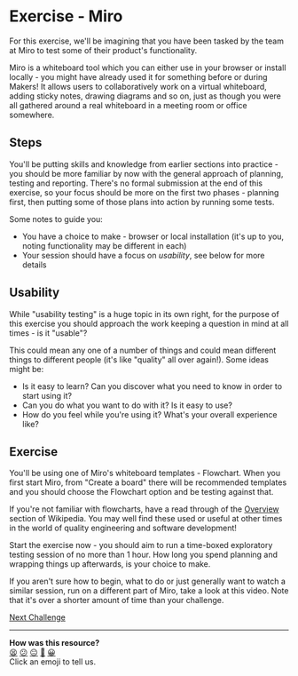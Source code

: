 # Exercise - Miro

For this exercise, we'll be imagining that you have been tasked by the team at
Miro to test some of their product's functionality.

Miro is a whiteboard tool which you can either use in your browser or install
locally - you might have already used it for something before or during Makers!
It allows users to collaboratively work on a virtual whiteboard, adding sticky
notes, drawing diagrams and so on, just as though you were all gathered around a
real whiteboard in a meeting room or office somewhere.

## Steps

You'll be putting skills and knowledge from earlier sections into practice - you
should be more familiar by now with the general approach of planning, testing
and reporting. There's no formal submission at the end of this exercise, so your
focus should be more on the first two phases - planning first, then putting some
of those plans into action by running some tests.

Some notes to guide you:

* You have a choice to make - browser or local installation (it's up to you,
  noting functionality may be different in each)
* Your session should have a focus on *usability*, see below for more details

## Usability

While "usability testing" is a huge topic in its own right, for the purpose of
this exercise you should approach the work keeping a question in mind at all
times - is it "usable"?

This could mean any one of a number of things and could mean different things to
different people (it's like "quality" all over again!). Some ideas might be:

* Is it easy to learn? Can you discover what you need to know in order to start
  using it?
* Can you do what you want to do with it? Is it easy to use?
* How do you feel while you're using it? What's your overall experience like?

## Exercise

You'll be using one of Miro's whiteboard templates - Flowchart. When you first
start Miro, from "Create a board" there will be recommended templates and you
should choose the Flowchart option and be testing against that.

If you're not familiar with flowcharts, have a read through of the
[Overview](https://en.wikipedia.org/wiki/Flowchart#Overview) section of
Wikipedia. You may well find these used or useful at other times in the world of
quality engineering and software development!

Start the exercise now - you should aim to run a time-boxed exploratory testing
session of no more than 1 hour. How long you spend planning and wrapping things
up afterwards, is your choice to make.

If you aren't sure how to begin, what to do or just generally want to watch a
similar session, run on a different part of Miro, take a look at this video.
Note that it's over a shorter amount of time than your challenge.

<!-- OMITTED -->

[Next Challenge](04_pair_challenge.md)

<!-- BEGIN GENERATED SECTION DO NOT EDIT -->

---

**How was this resource?**  
[😫](https://airtable.com/shrUJ3t7KLMqVRFKR?prefill_Repository=makersacademy%2Fintro-to-testing&prefill_File=phase4%2F03_pair_exercise.md&prefill_Sentiment=😫) [😕](https://airtable.com/shrUJ3t7KLMqVRFKR?prefill_Repository=makersacademy%2Fintro-to-testing&prefill_File=phase4%2F03_pair_exercise.md&prefill_Sentiment=😕) [😐](https://airtable.com/shrUJ3t7KLMqVRFKR?prefill_Repository=makersacademy%2Fintro-to-testing&prefill_File=phase4%2F03_pair_exercise.md&prefill_Sentiment=😐) [🙂](https://airtable.com/shrUJ3t7KLMqVRFKR?prefill_Repository=makersacademy%2Fintro-to-testing&prefill_File=phase4%2F03_pair_exercise.md&prefill_Sentiment=🙂) [😀](https://airtable.com/shrUJ3t7KLMqVRFKR?prefill_Repository=makersacademy%2Fintro-to-testing&prefill_File=phase4%2F03_pair_exercise.md&prefill_Sentiment=😀)  
Click an emoji to tell us.

<!-- END GENERATED SECTION DO NOT EDIT -->
